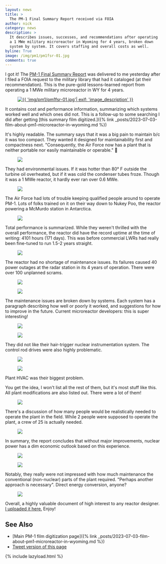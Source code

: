 ```yaml
---
layout: news
title: >
  The PM-1 Final Summary Report received via FOIA
author: nick
category: news
description: >
  It describes issues, successes, and recommendations after operating
  a 1 MWe military microreactor in Wyoming for 4 years, broken down
  system by system. It covers staffing and overall costs as well.
byline: True
image: /img/pm1/pm1fsr-01.jpg
comments: true
---
```


<div class="row">
<div class="col-md-8" markdown="1">

I got it! The [PM-1 Final Summary
Report](/assets/PM-1%20Final%20Summary%20Report.pdf) was delivered to me
yesterday after I filed a FOIA request to the military library that had it
cataloged (at their recommendation). This is the pure-gold lessons-learned
report from operating a 1 MWe military microreactor in WY for 4 years.

<figure class="figure">
<a href="/img/pm1/pm1fsr-01.jpg" >
<img src="/img/pm1/pm1fsr-01.jpg" class="img-fluid" 
alt="{{ 'img/pm1/pm1fsr-01.jpg'| exif: 'image_description' }}"
/>
</a>
</figure>

It contains cost and performance information, summarizing which systems worked
well and which ones did not. This is a follow-up to some searching I did after
getting [this summary film digitized.]({% link _posts/2023-07-03-film-about-pm1-microreactor-in-wyoming.md %})

It's highly readable. The summary says that it was a big pain to maintain b/c it
was too compact. They wanted it designed for maintainability first and
compactness next. "Consequently, the Air Force now has a plant that is neither
portable nor easily maintainable or operable." 👀

<figure class="figure">
<a href="/img/pm1/pm1fsr-02.jpg" >
<img src="/img/pm1/pm1fsr-02.jpg" class="img-fluid" />
</a>
</figure>

They had environmental issues. If it was hotter than 80° F outside the turbine
oil overheated, but if it was cold the condenser tubes froze. Though it was a 1
MWe reactor, it hardly ever ran over 0.6 MWe.

<figure class="figure">
<a href="/img/pm1/pm1fsr-03.jpg" >
<img src="/img/pm1/pm1fsr-03.jpg" class="img-fluid" />
</a>
</figure>

The Air Force had lots of trouble keeping qualified people around to operate
PM-1. Lots of folks trained on it on their way down to Nukey Poo, the reactor
powering a McMurdo station in Antarctica.

<figure class="figure">
<a href="/img/pm1/pm1fsr-04.jpg" >
<img src="/img/pm1/pm1fsr-04.jpg" class="img-fluid" />
</a>
</figure>

Total performance is summarized. While they weren't thrilled with the overall
performance, the reactor did have the record uptime at the time of writing: 4101
hours (171 days). This was before commercial LWRs had really been fine-tuned to
run 1.5-2 years straight.

<figure class="figure">
<a href="/img/pm1/pm1fsr-05.jpg" >
<img src="/img/pm1/pm1fsr-05.jpg" class="img-fluid" />
</a>
</figure>

The reactor had no shortage of maintenance issues. Its failures caused 40 power
outages at the radar station in its 4 years of operation. There were over 100
unplanned scrams.

<div class="row">
<div class="col-6">
<figure class="figure">
<a href="/img/pm1/pm1fsr-06.jpg" >
<img src="/img/pm1/pm1fsr-06.jpg" class="img-fluid" />
</a>
</figure>
</div >
<div class="col-6">
<figure class="figure">
<a href="/img/pm1/pm1fsr-07.jpg" >
<img src="/img/pm1/pm1fsr-07.jpg" class="img-fluid" />
</a>
</figure>
</div>
</div>

The maintenance issues are broken down by systems. Each system has a paragraph
describing how well or poorly it worked, and suggestions for how to improve in
the future. Current microreactor developers: this is super interesting!

<div class="row">
<div class="col-6">
<figure class="figure">
<a href="/img/pm1/pm1fsr-08.jpg" >
<img src="/img/pm1/pm1fsr-08.jpg" class="img-fluid" />
</a>
</figure>
</div >
<div class="col-6">
<figure class="figure">
<a href="/img/pm1/pm1fsr-09.jpg" >
<img src="/img/pm1/pm1fsr-09.jpg" class="img-fluid" />
</a>
</figure>
</div>
</div>

They did not like their hair-trigger nuclear instrumentation system. The control
rod drives were also highly problematic.

<div class="row">
<div class="col-6">
<figure class="figure">
<a href="/img/pm1/pm1fsr-10.jpg" >
<img src="/img/pm1/pm1fsr-10.jpg" class="img-fluid" />
</a>
</figure>
</div >
<div class="col-6">
<figure class="figure">
<a href="/img/pm1/pm1fsr-11.jpg" >
<img src="/img/pm1/pm1fsr-11.jpg" class="img-fluid" />
</a>
</figure>
</div>
</div>

Plant HVAC was their biggest problem.

You get the idea, I won't list all the rest of them, but it's most stuff like
this. All plant modifications are also listed out. There were a lot of them!

<figure class="figure">
<a href="/img/pm1/pm1fsr-12.jpg" >
<img src="/img/pm1/pm1fsr-12.jpg" class="img-fluid" />
</a>
</figure>

There's a discussion of how many people would be realistically needed to operate
the plant in the field. While 2 people were supposed to operate the plant, a
crew of 25 is actually needed.

<figure class="figure">
<a href="/img/pm1/pm1fsr-13.jpg" >
<img src="/img/pm1/pm1fsr-13.jpg" class="img-fluid" />
</a>
</figure>

In summary, the report concludes that without major improvements, nuclear power
has a dim economic outlook based on this experience.

<div class="row">
<div class="col-6">
<figure class="figure">
<a href="/img/pm1/pm1fsr-14.jpg" >
<img src="/img/pm1/pm1fsr-14.jpg" class="img-fluid" />
</a>
</figure>
</div >
<div class="col-6">
<figure class="figure">
<a href="/img/pm1/pm1fsr-15.jpg" >
<img src="/img/pm1/pm1fsr-15.jpg" class="img-fluid" />
</a>
</figure>
</div>
</div>

Notably, they really were not impressed with how much maintenance the
conventional (non-nuclear) parts of the plant required. "Perhaps another
approach is necessary". Direct energy conversion, anyone?

<figure class="figure">
<a href="/img/pm1/pm1fsr-16.jpg" >
<img src="/img/pm1/pm1fsr-16.jpg" class="img-fluid" />
</a>
</figure>

Overall, a highly valuable document of high interest to any reactor designer. [I
uploaded it here.](/assets/PM-1%20Final%20Summary%20Report.pdf) Enjoy!

## See Also

- [Main PM-1 film digitization page]({% link _posts/2023-07-03-film-about-pm1-microreactor-in-wyoming.md %})
- [Tweet version of this page](https://twitter.com/whatisnuclear/status/1705078269392109952)

</div></div>

{% include lazyload.html %}
